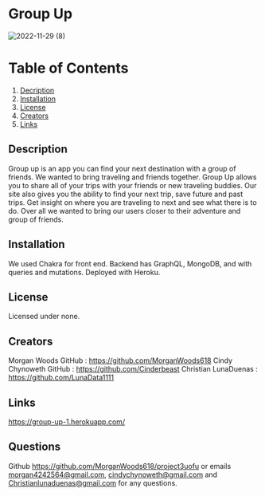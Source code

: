 # Group Up 

![2022-11-29 (8)](https://user-images.githubusercontent.com/106449993/204683821-a753778a-4875-4d6e-9f47-21f560240597.png)

# Table of Contents

1. [Decription](descrption)
2. [Installation](installation)
3. [License](license)
4. [Creators](creator)
5. [Links](links)

## Description

Group up is an app you can find your next destination with a group of friends. We wanted to bring traveling and friends together. Group Up allows you to share all of your trips with your friends or new traveling buddies. Our site also gives you the ability to find your next trip, save future and past trips. Get insight on where you are traveling to next and see what there is to do. Over all we wanted to bring our users closer to their adventure and group of friends.  

## Installation

We used Chakra for front end. Backend has GraphQL, MongoDB, and with queries and mutations.
Deployed with Heroku.

## License

Licensed under none.

## Creators
Morgan Woods GitHub : https://github.com/MorganWoods618
Cindy Chynoweth GitHub : https://github.com/Cinderbeast
Christian LunaDuenas : https://github.com/LunaData1111

## Links

https://group-up-1.herokuapp.com/

## Questions

Github https://github.com/MorganWoods618/project3uofu or emails morgan4242564@gmail.com, cindychynoweth@gmail.com and Christianlunaduenas@gmail.com  for any questions.
